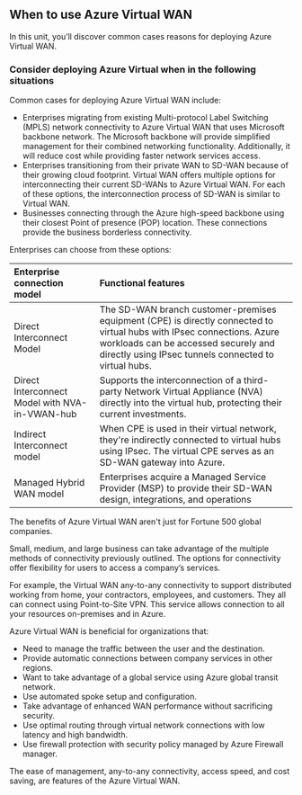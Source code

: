 
## When to use Azure Virtual WAN

In this unit, you’ll discover common cases reasons for deploying Azure Virtual WAN.

### Consider deploying Azure Virtual when in the following situations

Common cases for deploying Azure Virtual WAN include:

- Enterprises migrating from existing Multi-protocol Label Switching (MPLS) network connectivity to Azure Virtual WAN that uses Microsoft backbone network. The Microsoft backbone will provide simplified management for their combined networking functionality. Additionally, it will reduce cost while providing faster network services access.
- Enterprises transitioning from their private WAN to SD-WAN because of their growing cloud footprint. Virtual WAN offers multiple options for interconnecting their current SD-WANs to Azure Virtual WAN. For each of these options, the interconnection process of SD-WAN is similar to Virtual WAN.
- Businesses connecting through the Azure high-speed backbone using their closest Point of presence (POP) location. These connections provide the business borderless connectivity.

Enterprises can choose from these options:

| Enterprise connection model | Functional features|
|:------------------------------------------- |:-------------------- |
|  Direct Interconnect Model | The SD-WAN branch customer-premises equipment (CPE) is directly connected to virtual hubs with IPsec connections. Azure workloads can be accessed securely and directly using IPsec tunnels connected to virtual hubs. |
| Direct Interconnect Model with NVA-in-VWAN-hub | Supports the interconnection of a third-party Network Virtual Appliance (NVA) directly into the virtual hub, protecting their current investments.|
| Indirect Interconnect model | When CPE is used in their virtual network, they're indirectly connected to virtual hubs using IPsec. The virtual CPE serves as an SD-WAN gateway into Azure. |
|  Managed Hybrid WAN model  | Enterprises acquire a Managed Service Provider (MSP) to provide their SD-WAN design, integrations, and operations |

The benefits of Azure Virtual WAN aren't just for Fortune 500 global companies.

Small, medium, and large business can take advantage of the multiple methods of connectivity previously outlined. The options for connectivity offer flexibility for users to access a company’s services.

For example, the Virtual WAN any-to-any connectivity to support distributed working from home, your contractors, employees, and customers. They all can connect using Point-to-Site VPN. This service allows connection to all your resources on-premises and in Azure.

Azure Virtual WAN is beneficial for organizations that:

- Need to manage the traffic between the user and the destination.
- Provide automatic connections between company services in other regions.
- Want to take advantage of a global service using Azure global transit network.
- Use automated spoke setup and configuration.
- Take advantage of enhanced WAN performance without sacrificing security.
- Use optimal routing through virtual network connections with low latency and high bandwidth.
- Use firewall protection with security policy managed by Azure Firewall manager.

The ease of management, any-to-any connectivity, access speed, and cost saving, are features of the Azure Virtual WAN.
